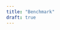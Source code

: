 ```yaml
---
title: "Benchmark"
draft: true
---
```


<p>
    <div id="configuration"></div>
</p>
<br/>
<p>
    <div style="display: table; width: 100%;">
        <div style="display: table-row;">
            <div style="display: table-cell; width: 50%;"><canvas id="executiontime" /></div>
            <div style="display: table-cell; width: 50%;"><canvas id="agentinitializetime" /></div>
        </div>
        <div style="display: table-row;">
            <div style="display: table-cell; width: 50%"><canvas id="cycletimedistribution" /></div>    
            <div style="display: table-cell; width: 50%"><canvas id="memoryconsumption" /></div>
        </div>
    </div>
</p>    

<script>
// http://bootstrap-table.wenzhixin.net.cn/getting-started/
// https://github.com/datavisyn/chartjs-chart-boxplot

const colormapid = "rainbow-soft";
const timescaling = function(t) { return t / 1000000 };
const memoryscaling = function(m) { return m / Math.pow(1024, 2); };
const timebyloggingrate = function(t,r) { return t * r / 1000; };
const statisticobject = function(o) {
    const diff = o["max"] - o["min"];
    return {
        min: timescaling( o["min"] ),
        max: timescaling( o["max"] ),
        median: timescaling( o["50-percentile"] || ( o["min"] + 0.5*diff) ),
        q1: timescaling( o["25-percentile"] || ( o["min"] + 0.25*diff) ),
        q3: timescaling( o["75-percentile"] || ( o["min"] + 0.75*diff) )
    }
};

const timeplot = function( dom, frame, title, inputdata, yticklabel, bordercolor, backgroundcolor, linecolor ) {
    new Chart(jQuery( dom ), {
        type: "boxplot",
        data: {
            labels: inputdata.scenariosize.map( n => Object.values(n).reduce((x, y) => x + y, 0) ),
            datasets: [{
                label: "distribution",
                borderColor: Array.apply(null, Array(inputdata.time[frame].length)).map(function() { return bordercolor || "rgba(125,125,255,1)" }),
                backgroundColor: Array.apply(null, Array(inputdata.time[frame].length)).map(function() { return backgroundcolor || "rgba(125,125,255,0.35)" }),
                data: inputdata.time[frame].map( n => statisticobject(n) )
            }, {
                label: "mean",
                type: "line",
                data: inputdata.time[frame].map( n => timescaling( n.mean ) ),
                borderColor: [ ( linecolor || "rgba(0,0,0,0.5)" ) ],
                fill: false
            }]
        },
        options: {
            responsive: true,
            title: {
                display: true,
                text: title
            },
            legend: {
                position: "bottom"
            },
            scales: {
                xAxes: [{
                    scaleLabel: {
                        display: true,
                        labelString: "number of agents"
                    },
                }],
                yAxes: [{
                    type: "arrayLogarithmic",
                    scaleLabel: {
                        display: true,
                        labelString: "time in miliseconds"
                    },
                    ticks: {
                        beginAtZero: true,
                        callback: yticklabel || function(v, i) { return i % 3 ? "" : v.toFixed(2); }
                    }
                }]
            }
        }
    });
};

const memoryplot = function( dom, title, inputdata, yticklabel ) {
    new Chart(jQuery( dom ), {
        type: "line",
        data: {
            labels: Array.from(Array(inputdata.memory.totalmemory.length).keys()).map( n => timebyloggingrate(n, inputdata.configuration.memoryloggingrate).toFixed(0) ),
            datasets: [{
                label: "free memory",
                steppedLine: true,
                radius: 0,
                data: inputdata.memory.freememory.map( n => memoryscaling(n) ),
                fill: false,
                borderColor: [
                    "rgba(50,200,75,1)",
                ],
                borderWidth: 2
            },{
                label: "used memory",
                steppedLine: true,
                radius: 0,
                data: inputdata.memory.usedmemory.map( n => memoryscaling(n) ),
                fill: "-1",
                borderColor: [
                    "rgba(125,125,255,1)",
                ],
                borderWidth: 2
            },{
                label: "total memory",
                steppedLine: true,
                radius: 0,
                data: inputdata.memory.totalmemory.map( n => memoryscaling(n) ),
                fill: "-1",
                borderColor: [
                    "rgba(255,100,135,1)",
                ],
                borderWidth: 2
            }]
        },
        options: {
            responsive: true,
            title: {
                display: true,
                text: title
            },
            legend: {
                position: "bottom"
            },
            scales: {
                xAxes: [{
                    scaleLabel: {
                        display: true,
                        labelString: "benchmarking time in seconds"
                    },
                }],
                yAxes: [{
                    scaleLabel: {
                        display: true,
                        labelString: "memory in megabytes"
                    },
                    ticks: {
                        beginAtZero: true
                    }
                }]
            }
        }
    });
};

const cycleplot = function( dom, title, inputdata, yticklabel ) {

    const bordercolormap = colormap({ colormap: colormapid, format: "rgbaString", nshades: Object.keys(inputdata.time.cycle).length });
    const backgroundcolormap = colormap({ colormap: colormapid, format: "rgbaString", alpha: 0.35, nshades: Object.keys(inputdata.time.cycle).length }); 

    new Chart(jQuery( dom ), {
        type: "boxplot",
        data: {
            labels: inputdata.scenariosize.map( n => Object.values(n).reduce((x, y) => x + y, 0) ),
            datasets: Object.keys(inputdata.time.cycle[0])
                .map(function(i, idx) { 
                    return { 
                        label: i,
                        borderColor: Array.apply(null, Array(bordercolormap.length)).map(function() { return bordercolormap[idx] }),
                        backgroundColor: Array.apply(null, Array(backgroundcolormap.length)).map(function() { return backgroundcolormap[idx] }),
                        data: inputdata.time.cycle.map(n => n[i] ).map( n => statisticobject(n) )
                    } 
                } )
        },
        options: {
            responsive: true,
            title: {
                display: true,
                text: title
            },
            legend: {
                position: "bottom"
            },
            scales: {
                xAxes: [{
                    scaleLabel: {
                        display: true,
                        labelString: "number of agents"
                    },
                }],
                yAxes: [{
                    type: "arrayLogarithmic",
                    scaleLabel: {
                        display: true,
                        labelString: "time in miliseconds"
                    },
                    ticks: {
                        beginAtZero: true,
                        callback: yticklabel || function(v, i) { return i % 3 ? "" : v.toFixed(2); }
                    }
                }]
            }
        }
    });
};

const configurationtable = function( dom, inputdata ) {
    const l_runtimdata = inputdata.configuration.runtime.split( " " );
    jQuery( dom ).append(
        jQuery( "<table>" )
            .append( 
                jQuery( "<tr>" ).append( jQuery( "<th colspan=\"4\">" ).text( "Benchmark Configuration" ) )
             )
            .append(  
                jQuery( "<tr>" )
                    .append( jQuery( "<th>" ).text( "Machine Processors" ) )
                    .append( jQuery( "<td colspan=\"3\">" ).text( inputdata.configuration.processors ) ) 
            )
            .append(
                l_runtimdata[0].includes("synchronized")
                    ? jQuery( "<tr>" )
                        .append( jQuery( "<th>" ).text( "Runtime" ) )
                        .append( jQuery( "<td colspan=\"3\">" ).text( l_runtimdata[0] ) )
                    : jQuery( "<tr>" )
                        .append( jQuery( "<th>" ).text( "Runtime / Threadnumber" ) )
                        .append( jQuery( "<td colspan=\"1\">" ).text( l_runtimdata[0] ) )
                        .append( jQuery( "<td colspan=\"2\">" ).text( l_runtimdata[1] ) )       
            )             
            .append(                
                jQuery("<tr>")
                    .append( jQuery( "<th>" ).text( "Operating System" ) )
                    .append( jQuery( "<td>" ).text( inputdata.configuration.osname ) )
                    .append( jQuery( "<td>" ).text( inputdata.configuration.osversion ) )
                    .append( jQuery( "<td>" ).text( inputdata.configuration.osarchitecture ) )
            )
            .append(
                jQuery( "<tr>" )
                    .append( jQuery( "<th>" ).text( "Java System" ) )
                    .append( jQuery( "<td>" ).text( inputdata.configuration.vmvendor ) )
                    .append( jQuery( "<td>" ).text( inputdata.configuration.vmname ) )
                    .append( jQuery( "<td>" ).text( inputdata.configuration.javaversion + " (" + inputdata.configuration.vmversion + ")" ) )
            )
            .append(  
                jQuery( "<tr>" )
                    .append( jQuery( "<th>" ).text( "Iteration / Warm-Up / Execution" ) )
                    .append( jQuery( "<td>" ).text( inputdata.configuration.iteration ) )
                    .append( jQuery( "<td>" ).text( inputdata.configuration.warmup ) )
                    .append( jQuery( "<td>" ).text( inputdata.configuration.runs ) )
            )
            .append(
                jQuery( "<tr>" )
                    .append( jQuery( "<th>" ).text( "Runtime Arguments" ) )
                    .append( 
                        jQuery( "<td colspan=\"3\">" )
                            .append(
                                jQuery( "<ul>" ).html( inputdata.configuration.runtimearguments.map( n => "<li>" + n + "</li>" ) )
                            )
                    )
            )      
    );
};




jQuery.ajax({
        url: "/synchronizedcount5.json",
        crossDomain: true
    })
    .done(function(data) {
        console.log(data);

        configurationtable( "#configuration", data );
        timeplot( "#executiontime", "execution", "agent execution time", data );
        timeplot( "#agentinitializetime", "agentinitialize", "agent initializing time", data );
        cycleplot( "#cycletimedistribution", "agent cycle time distribution", data );
        memoryplot( "#memoryconsumption", "memory consumption", data );
    });    
</script>
